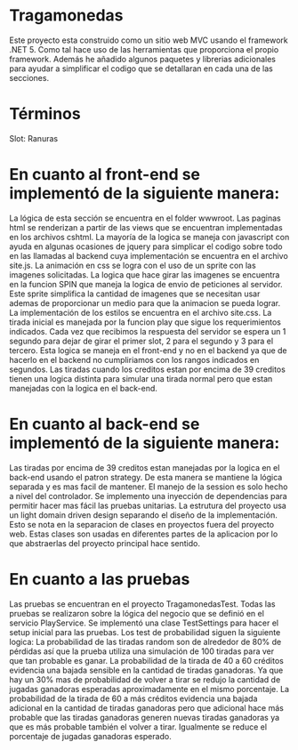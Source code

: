 # Tragamonedas

Este proyecto esta construido como un sitio web MVC usando el framework .NET 5. Como tal hace uso de las herramientas que proporciona el propio framework. Además he añadido algunos paquetes y librerias adicionales para ayudar a simplificar el codigo que se detallaran en cada una de las secciones.

# Términos
Slot: Ranuras


# En cuanto al front-end se implementó de la siguiente manera:
La lógica de esta sección se encuentra en el folder wwwroot.
Las paginas html se renderizan a partir de las views que se encuentran implementadas en los archivos cshtml.
La mayoría de la logica se maneja con javascript con ayuda en algunas ocasiones de jquery para simplicar el codigo sobre todo en las llamadas al backend cuya implementación se encuentra en el archivo site.js.
La animación en css se logra con el uso de un sprite con las imagenes solicitadas. La logica que hace girar las imagenes se encuentra en la funcion SPIN que maneja la logica de envio de peticiones al servidor. Este sprite simplifica la cantidad de imagenes que se necesitan usar ademas de proporcionar un medio para que la animacion se pueda lograr. La implementación de los estilos se encuentra en el archivo site.css.
La tirada inicial es manejada por la funcion play que sigue los requerimientos indicados. Cada vez que recibimos la respuesta del servidor se espera un 1 segundo para dejar de girar el primer slot, 2 para el segundo y 3 para el tercero. Esta logica se maneja en el front-end y no en el backend ya que de hacerlo en el backend no cumpliriamos con los rangos indicados en segundos.
Las tiradas cuando los creditos estan por encima de 39 creditos tienen una logica distinta para simular una tirada normal pero que estan manejadas con la logica en el back-end.

# En cuanto al back-end se implementó de la siguiente manera:
Las tiradas por encima de 39 creditos estan manejadas por la logica en el back-end usando el patron strategy. De esta manera se mantiene la lógica separada y es mas facil de mantener.
El manejo de la session es solo hecho a nivel del controlador.
Se implemento una inyección de dependencias para permitir hacer mas fácil las pruebas unitarias.
La estrutura del proyecto usa un light domain driven design separando el diseño de la implementación. Esto se nota en la separacion de clases en proyectos fuera del proyecto web. Estas clases son usadas en diferentes partes de la aplicacion por lo que abstraerlas del proyecto principal hace sentido.

# En cuanto a las pruebas
Las pruebas se encuentran en el proyecto TragamonedasTest.
Todas las pruebas se realizaron sobre la lógica del negocio que se definió en el servicio PlayService.
Se implementó una clase TestSettings para hacer el setup inicial para las pruebas.
Los test de probabilidad siguen la siguiente logica:
La probabilidad de las tiradas random son de alrededor de 80% de pérdidas así que la prueba utiliza una simulación de 100 tiradas para ver que tan probable es ganar.
La probabilidad de la tirada de 40 a 60 créditos evidencia una bajada sensible en la cantidad de tiradas ganadoras. Ya que hay un 30% mas de probabilidad de volver a tirar se redujo la cantidad de jugadas ganadoras esperadas aproximadamente en el mismo porcentaje.
La probabilidad de la tirada de 60 a más créditos evidencia una bajada adicional en la cantidad de tiradas ganadoras pero que adicional hace más probable que las tiradas ganadoras generen nuevas tiradas ganadoras ya que es más probable también el volver a tirar. Igualmente se reduce el porcentaje de jugadas ganadoras esperado.




